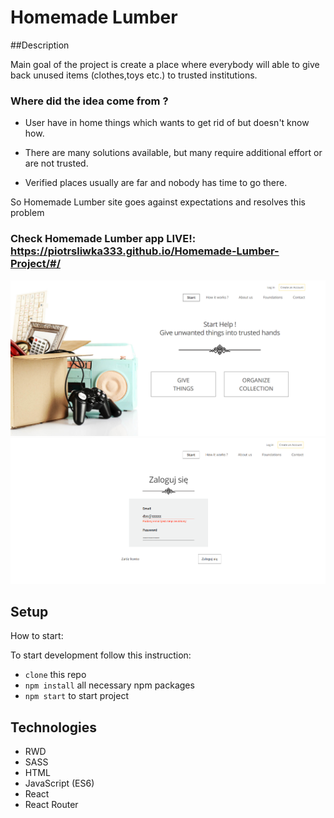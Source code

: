 # Homemade Lumber

##Description

Main goal of the project is create a place 
where everybody will able to give back unused items
(clothes,toys etc.)
 to trusted institutions.
 
 ### Where did the idea come from ?
 
 * User have in home things which wants to get rid of
 but doesn't know how.
 
 * There are many solutions available, but many require additional effort or are not trusted.
 
 * Verified places usually are far and nobody has time to go there.
 
 So Homemade Lumber site goes against expectations and resolves this problem
 
 ### Check Homemade Lumber app LIVE!: https://piotrsliwka333.github.io/Homemade-Lumber-Project/#/
 
 ![lumber](src/assets/lumber.png)
 ![lumberLogin](src/assets/lumberloginvalidation.png)
 
 ## Setup
  How to start:
  
  To start development follow this instruction:
  
  * `clone` this repo
  * `npm install` all necessary npm packages
  * `npm start` to start project
  
  ## Technologies
  * RWD
  * SASS
  * HTML 
  * JavaScript (ES6)
  * React
  * React Router
  
